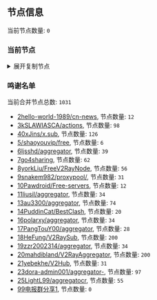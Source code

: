 
## 节点信息
当前节点数量: `0`
### 当前节点
<details>
  <summary>展开复制节点</summary>

    

</details>

### 鸣谢名单
当前合并节点总数: `1031`
- [2hello-world-1989/cn-news](https://github.com/hello-world-1989/cn-news), 节点数量: `12`
- [3kSLAWIASCA/actions](https://github.com/kSLAWIASCA/actions), 节点数量: `98`
- [40xJins/x.sub](https://github.com/0xJins/x.sub), 节点数量: `126`
- [5/shaoyouvip/free](https://github.com/shaoyouvip/free), 节点数量: `6`
- [6ljsshd/aggregator](https://github.com/ljsshd/aggregator), 节点数量: `39`
- [7go4sharing](https://github.com/go4sharing), 节点数量: `62`
- [8yorkLiu/FreeV2RayNode](https://github.com/yorkLiu/FreeV2RayNode), 节点数量: `56`
- [9snakem982/proxypool/](https://github.com/snakem982/proxypool/), 节点数量: `31`
- [10Pawdroid/Free-servers](https://github.com/Pawdroid/Free-servers), 节点数量: `12`
- [11liusil/aggregator](https://github.com/liusil/aggregator), 节点数量: `34`
- [13au3300/aggregator](https://github.com/au3300/aggregator), 节点数量: `74`
- [14PuddinCat/BestClash](https://github.com/PuddinCat/BestClash), 节点数量: `20`
- [16polarxy/aggregator](https://github.com/polarxy/aggregator), 节点数量: `34`
- [17PangTouY00/aggregator](https://github.com/xnic888/aggregator), 节点数量: `28`
- [18HeFung/V2RaySub](https://github.com/HeFung/V2RaySub), 节点数量: `200`
- [19zzr2002314/aggregator](https://github.com/zzr2002314/aggregator), 节点数量: `34`
- [20mahdibland/V2RayAggregator](https://github.com/mahdibland/V2RayAggregator), 节点数量: `200`
- [21yebekhe/V2Hub](https://github.com/yebekhe/V2Hub), 节点数量: `31`
- [23dora-admin001/aggregator-](https://github.com/dora-admin001/aggregator-), 节点数量: `97`
- [25LightL99/aggregatocr](https://github.com/mehran1404/Sub_Link/), 节点数量: `55`
- [99电报群分享1](https://github.com/cdddbc/getAirport), 节点数量: `0`


